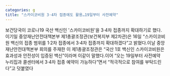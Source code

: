 ```yaml
---
categories: g
title: "스카이코비원 3·4차 접종에도 활용…19일부터 사전예약"
---
```

보건당국이 코로나19 국산 백신인 &#39;스카이코비원&#39;을 3·4차 접종까지 확대하기로 했다.이기일 중앙재난안전대책본부 제1총괄조정관(보건복지부 제2차관)은 16일 “스카이코비원 백신의 접종 범위를 1·2차 접종에서 3·4차 접종까지 확대하겠다”고 밝혔다.이날 중앙재난안전대책본부 회의를 주재한 이 제1총괄조정관은 “국산 1호 백신인 스카이코비원은 효과성과 안전성이 입증된 백신”이라며 이같이 말했다.이어 “오는 19일부터 사전예약 누리집과 콜센터에서 3·4차 접종 예약이 가능하다”면서 “적극적으로 참여를 부탁드린다”고 덧붙였다